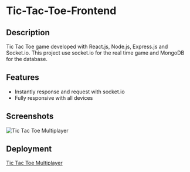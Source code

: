 # Tic-Tac-Toe-Frontend

## Description
Tic Tac Toe game developed with React.js, Node.js, Express.js and Socket.io. This project use socket.io for the real time game and MongoDB for the database.

## Features
- Instantly response and request with socket.io
- Fully responsive with all devices

## Screenshots
![Tic Tac Toe Multiplayer](https://i.ibb.co/z2NMFKZ/Tic-Tac-Toe.png)

## Deployment
[Tic Tac Toe Multiplayer](https://tic-tac-toe-ctm.pages.dev)
